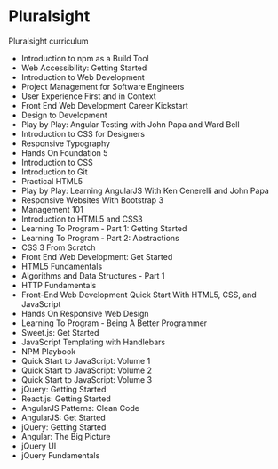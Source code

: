 # Pluralsight
Pluralsight curriculum

- Introduction to npm as a Build Tool
- Web Accessibility: Getting Started
- Introduction to Web Development
- Project Management for Software Engineers
- User Experience First and in Context
- Front End Web Development Career Kickstart
- Design to Development
- Play by Play: Angular Testing with John Papa and Ward Bell
- Introduction to CSS for Designers
- Responsive Typography
- Hands On Foundation 5
- Introduction to CSS
- Introduction to Git
- Practical HTML5
- Play by Play: Learning AngularJS With Ken Cenerelli and John Papa
- Responsive Websites With Bootstrap 3
- Management 101
- Introduction to HTML5 and CSS3
- Learning To Program - Part 1: Getting Started
- Learning To Program - Part 2: Abstractions
- CSS 3 From Scratch
- Front End Web Development: Get Started
- HTML5 Fundamentals
- Algorithms and Data Structures - Part 1
- HTTP Fundamentals
- Front-End Web Development Quick Start With HTML5, CSS, and JavaScript
- Hands On Responsive Web Design
- Learning To Program - Being A Better Programmer
- Sweet.js: Get Started
- JavaScript Templating with Handlebars
- NPM Playbook
- Quick Start to JavaScript: Volume 1
- Quick Start to JavaScript: Volume 2
- Quick Start to JavaScript: Volume 3
- jQuery: Getting Started
- React.js: Getting Started
- AngularJS Patterns: Clean Code
- AngularJS: Get Started
- jQuery: Getting Started
- Angular: The Big Picture
- jQuery UI
- jQuery Fundamentals
